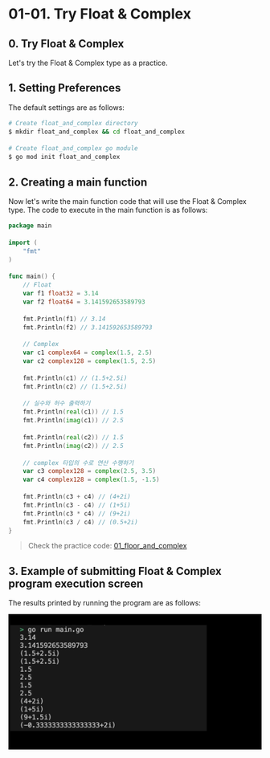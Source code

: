 # 01-01. Try Float & Complex

## 0. Try Float & Complex
Let's try the Float & Complex type as a practice.

## 1. Setting Preferences
The default settings are as follows:
```sh
# Create float_and_complex directory
$ mkdir float_and_complex && cd float_and_complex

# Create float_and_complex go module
$ go mod init float_and_complex
```

## 2. Creating a main function
Now let's write the main function code that will use the Float & Complex type. The code to execute in the main function is as follows:
``` go
package main

import (
	"fmt"
)

func main() {
	// Float
	var f1 float32 = 3.14
	var f2 float64 = 3.141592653589793

	fmt.Println(f1) // 3.14
	fmt.Println(f2) // 3.141592653589793

	// Complex
	var c1 complex64 = complex(1.5, 2.5)
	var c2 complex128 = complex(1.5, 2.5)

	fmt.Println(c1) // (1.5+2.5i)
	fmt.Println(c2) // (1.5+2.5i)

	// 실수와 허수 출력하기
	fmt.Println(real(c1)) // 1.5
	fmt.Println(imag(c1)) // 2.5

	fmt.Println(real(c2)) // 1.5
	fmt.Println(imag(c2)) // 2.5

	// complex 타입의 수로 연산 수행하기 
	var c3 complex128 = complex(2.5, 3.5)
	var c4 complex128 = complex(1.5, -1.5)

	fmt.Println(c3 + c4) // (4+2i)
	fmt.Println(c3 - c4) // (1+5i)
	fmt.Println(c3 * c4) // (9+2i)
	fmt.Println(c3 / c4) // (0.5+2i)
}
```
> Check the practice code: [01_floor_and_complex](../code/01_floor_and_complex/)

## 3. Example of submitting Float & Complex program execution screen
The results printed by running the program are as follows:
<div style="text-align: center;">
   <img src="../assets/01_basic_float_and_complex_result_example.png" alt="float_and_complex_example" width="600"/>
</div>
